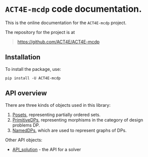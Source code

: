 # `ACT4E-mcdp` code documentation.


This is the online documentation for the `ACT4E-mcdp` project.

The repository for the project is at

> <https://github.com/ACT4E/ACT4E-mcdp>


## Installation

To install the package, use:

    pip install -U ACT4E-mcdp



## API overview

There are three kinds of objects used in this library:

1. [Posets](API_posets.md), representing partially ordered sets.
2. [PrimitiveDPs](API_primitivedps.md), representing morphisms in the category of design problems DP.
3. [NamedDPs](API_nameddps.md), which are used to represent graphs of DPs.

Other API objects:

* [API_solution](API_solution.md) - the API for a solver
